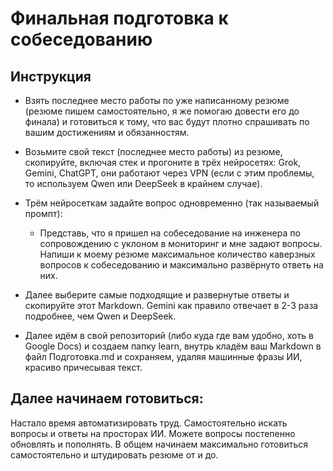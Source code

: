 # Финальная подготовка к собеседованию

## Инструкция

- Взять последнее место работы по уже написанному резюме (резюме пишем самостоятельно, я же помогаю довести его до финала) и готовиться к тому, что вас будут плотно спрашивать по вашим достижениям и обязанностям.

- Возьмите свой текст (последнее место работы) из резюме, скопируйте, включая стек и прогоните в трёх нейросетях: Grok, Gemini, ChatGPT, они работают через VPN (если с этим проблемы, то используем Qwen или DeepSeek в крайнем случае). 

- Трём нейросеткам задайте вопрос одновременно (так называемый промпт):

  - Представь, что я пришел на собеседование на инженера по сопровождению с уклоном в мониторинг и мне задают вопросы. Напиши к моему резюме максимальное количество каверзных вопросов к собеседованию и максимально развёрнуто ответь на них.

- Далее выберите самые подходящие и развернутые ответы и скопируйте этот Markdown. Gemini как правило отвечает в 2-3 раза подробнее, чем Qwen и DeepSeek. 

- Далее идём в свой репозиторий (либо куда где вам удобно, хоть в Google Docs) и создаем папку learn, внутрь кладём ваш Markdown в файл Подготовка.md и сохраняем, удаляя машинные фразы ИИ, красиво причесывая текст. 

## Далее начинаем готовиться:

Настало время автоматизировать труд. Самостоятельно искать вопросы и ответы на просторах ИИ. Можете вопросы постепенно обновлять и пополнять. В общем начинаем максимально готовиться самостоятельно и штудировать резюме от и до.
